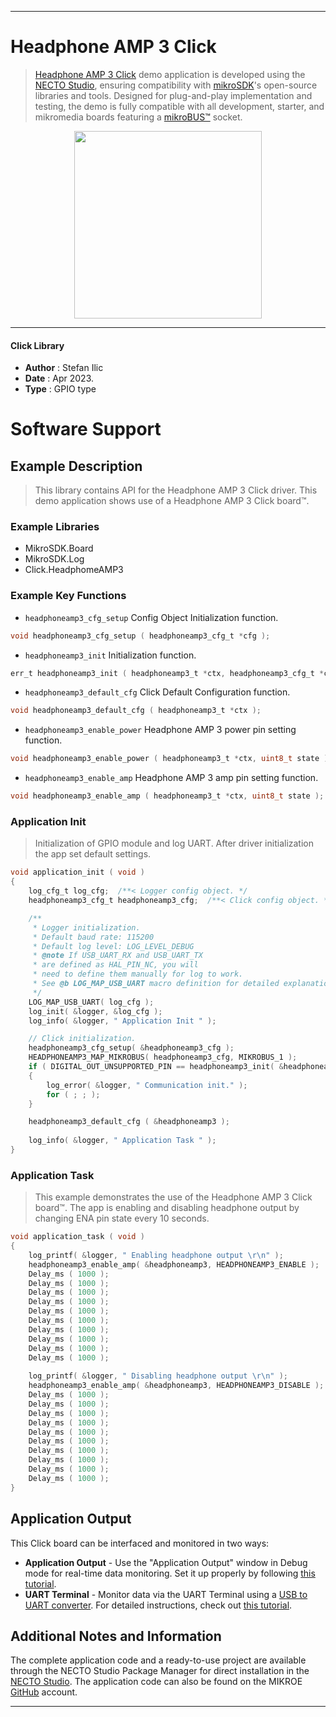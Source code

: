 
---
# Headphone AMP 3 Click

> [Headphone AMP 3 Click](https://www.mikroe.com/?pid_product=MIKROE-5721) demo application is developed using
the [NECTO Studio](https://www.mikroe.com/necto), ensuring compatibility with [mikroSDK](https://www.mikroe.com/mikrosdk)'s
open-source libraries and tools. Designed for plug-and-play implementation and testing, the demo is fully compatible with
all development, starter, and mikromedia boards featuring a [mikroBUS&trade;](https://www.mikroe.com/mikrobus) socket.

<p align="center">
  <img src="https://www.mikroe.com/?pid_product=MIKROE-5721&image=1" height=300px>
</p>

---

#### Click Library

- **Author**        : Stefan Ilic
- **Date**          : Apr 2023.
- **Type**          : GPIO type

# Software Support

## Example Description

> This library contains API for the Headphone AMP 3 Click driver.
  This demo application shows use of a Headphone AMP 3 Click board&trade;.

### Example Libraries

- MikroSDK.Board
- MikroSDK.Log
- Click.HeadphomeAMP3

### Example Key Functions

- `headphoneamp3_cfg_setup` Config Object Initialization function.
```c
void headphoneamp3_cfg_setup ( headphoneamp3_cfg_t *cfg );
```

- `headphoneamp3_init` Initialization function.
```c
err_t headphoneamp3_init ( headphoneamp3_t *ctx, headphoneamp3_cfg_t *cfg );
```

- `headphoneamp3_default_cfg` Click Default Configuration function.
```c
void headphoneamp3_default_cfg ( headphoneamp3_t *ctx );
```

- `headphoneamp3_enable_power` Headphone AMP 3 power pin setting function.
```c
void headphoneamp3_enable_power ( headphoneamp3_t *ctx, uint8_t state );
```

- `headphoneamp3_enable_amp` Headphone AMP 3 amp pin setting function.
```c
void headphoneamp3_enable_amp ( headphoneamp3_t *ctx, uint8_t state );
```

### Application Init

> Initialization of GPIO module and log UART.
  After driver initialization the app set default settings.

```c
void application_init ( void ) 
{
    log_cfg_t log_cfg;  /**< Logger config object. */
    headphoneamp3_cfg_t headphoneamp3_cfg;  /**< Click config object. */

    /** 
     * Logger initialization.
     * Default baud rate: 115200
     * Default log level: LOG_LEVEL_DEBUG
     * @note If USB_UART_RX and USB_UART_TX 
     * are defined as HAL_PIN_NC, you will 
     * need to define them manually for log to work. 
     * See @b LOG_MAP_USB_UART macro definition for detailed explanation.
     */
    LOG_MAP_USB_UART( log_cfg );
    log_init( &logger, &log_cfg );
    log_info( &logger, " Application Init " );

    // Click initialization.
    headphoneamp3_cfg_setup( &headphoneamp3_cfg );
    HEADPHONEAMP3_MAP_MIKROBUS( headphoneamp3_cfg, MIKROBUS_1 );
    if ( DIGITAL_OUT_UNSUPPORTED_PIN == headphoneamp3_init( &headphoneamp3, &headphoneamp3_cfg ) ) 
    {
        log_error( &logger, " Communication init." );
        for ( ; ; );
    }

    headphoneamp3_default_cfg ( &headphoneamp3 );
    
    log_info( &logger, " Application Task " );
}
```

### Application Task

> This example demonstrates the use of the Headphone AMP 3 Click board&trade;.
  The app is enabling and disabling headphone output by changing ENA pin state every 10 seconds. 

```c
void application_task ( void ) 
{
    log_printf( &logger, " Enabling headphone output \r\n" );
    headphoneamp3_enable_amp( &headphoneamp3, HEADPHONEAMP3_ENABLE );
    Delay_ms ( 1000 );
    Delay_ms ( 1000 );
    Delay_ms ( 1000 );
    Delay_ms ( 1000 );
    Delay_ms ( 1000 );
    Delay_ms ( 1000 );
    Delay_ms ( 1000 );
    Delay_ms ( 1000 );
    Delay_ms ( 1000 );
    Delay_ms ( 1000 );
    
    log_printf( &logger, " Disabling headphone output \r\n" );
    headphoneamp3_enable_amp( &headphoneamp3, HEADPHONEAMP3_DISABLE );
    Delay_ms ( 1000 );
    Delay_ms ( 1000 );
    Delay_ms ( 1000 );
    Delay_ms ( 1000 );
    Delay_ms ( 1000 );
    Delay_ms ( 1000 );
    Delay_ms ( 1000 );
    Delay_ms ( 1000 );
    Delay_ms ( 1000 );
    Delay_ms ( 1000 );
}
```


## Application Output

This Click board can be interfaced and monitored in two ways:
- **Application Output** - Use the "Application Output" window in Debug mode for real-time data monitoring.
Set it up properly by following [this tutorial](https://www.youtube.com/watch?v=ta5yyk1Woy4).
- **UART Terminal** - Monitor data via the UART Terminal using
a [USB to UART converter](https://www.mikroe.com/click/interface/usb?interface*=uart,uart). For detailed instructions,
check out [this tutorial](https://help.mikroe.com/necto/v2/Getting%20Started/Tools/UARTTerminalTool).

## Additional Notes and Information

The complete application code and a ready-to-use project are available through the NECTO Studio Package Manager for 
direct installation in the [NECTO Studio](https://www.mikroe.com/necto). The application code can also be found on
the MIKROE [GitHub](https://github.com/MikroElektronika/mikrosdk_click_v2) account.

---
